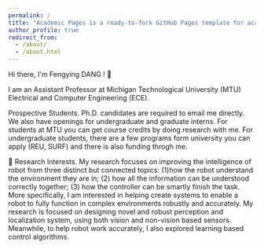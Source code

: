 ```yaml
---
permalink: /
title: "Academic Pages is a ready-to-fork GitHub Pages template for academic personal websites"
author_profile: true
redirect_from: 
  - /about/
  - /about.html
---
```


Hi there, I'm Fengying DANG ! 👋

I am an Assistant Professor at Michigan Technological University (MTU) Electrical and Computer Engineering (ECE).

Prospective Students. Ph.D. candidates are required to email me directly. We also have openings for undergraduate and graduate interns. For students at MTU you can get course credits by doing research with me. For undergraduate students, there are a few programs form university you can apply (REU, SURF) and there is also funding throgh me.

🌱 Research Interests. My research focuses on improving the intelligence of robot from three distinct but connected topics: (1)how the robot understand the environment they are in; (2) how all the information can be understood correctly together; (3) how the controller can be smartly finish the task. More specifically, I am interested in helping create systems to enable a robot to fully function in complex environments robustly and accurately. My research is focused on designing novel and robust perception and localization system, using both vision and non-vision based sensors. Meanwhile, to help robot work accurately, I also explored learning based control algorithms.
